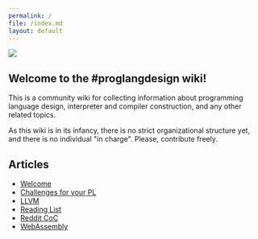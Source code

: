 ```yaml
---
permalink: /
file: /index.md
layout: default
---
```

![](https://avatars3.githubusercontent.com/u/28988616)

## Welcome to the #proglangdesign wiki!

This is a community wiki for collecting information about programming language design, interpreter and compiler construction, and any other related topics.

As this wiki is in its infancy, there is no strict organizational structure yet, and there is no individual "in charge". Please, contribute freely.

## Articles

* [Welcome](/wiki/)
* [Challenges for your PL](/wiki/challenges)
* [LLVM](/wiki/llvm)
* [Reading List](/wiki/reading-list)
* [Reddit CoC](/wiki/reddit-coc)
* [WebAssembly](/wiki/webassembly)
